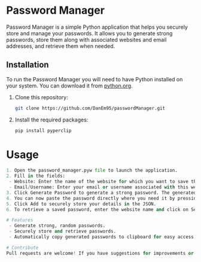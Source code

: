# Password Manager

Password Manager is a simple Python application that helps you securely store and manage your passwords. It allows you to generate strong passwords, store them along with associated websites and email addresses, and retrieve them when needed.

## Installation

To run the Password Manager you will need to have Python installed on your system. You can download it from [python.org](https://www.python.org/downloads/).

1. Clone this repository:
   ```bash
   git clone https://github.com/DanEm95/passwordManager.git
2. Install the required packages:
   ```bash
   pip install pyperclip

# Usage
```python
1. Open the password_manager.pyw file to launch the application.
2. Fill in the fields:
 - Website: Enter the name of the website for which you want to save the password.
 - Email/Username: Enter your email or username associated with this website.
3. Click Generate Password to generate a strong password. The generated password will automatically be copied to your clipboard.
4. You can now paste the password directly where you need it by pressing Ctrl + V.
5. Click Add to securely store your details in the JSON.
6. To retrieve a saved password, enter the website name and click on Search.

# Features
 - Generate strong, random passwords.
 - Securely store and retrieve passwords.
 - Automatically copy generated passwords to clipboard for easy access.

# Contribute
Pull requests are welcome! If you have suggestions for improvements or new features, please open a new issue to discuss what you would like to see changed.
